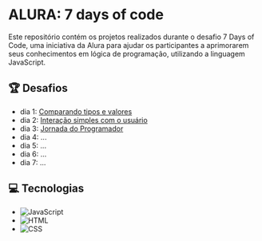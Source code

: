 # ALURA: 7 days of code
Este repositório contém os projetos realizados durante o desafio 7 Days of Code, uma iniciativa da Alura para ajudar os participantes a aprimorarem seus conhecimentos em lógica de programação, utilizando a linguagem JavaScript.

## 🏆 Desafios
- dia 1: [Comparando tipos e valores](./day_1)
- dia 2: [Interação simples com o usuário](./day_2)
- dia 3: [Jornada do Programador](./day_3)
- dia 4: ...
- dia 5: ...
- dia 6: ...
- dia 7: ...

## 💻 Tecnologias

- ![JavaScript](https://img.shields.io/badge/JavaScript-d2b529?style=for-the-badge&logo=javascript&logoColor=white)
- ![HTML](https://img.shields.io/badge/HTML-E34F26?style=for-the-badge&logo=html5&logoColor=white)
- ![CSS](https://img.shields.io/badge/CSS-1572B6?style=for-the-badge&logo=css3&logoColor=white)

